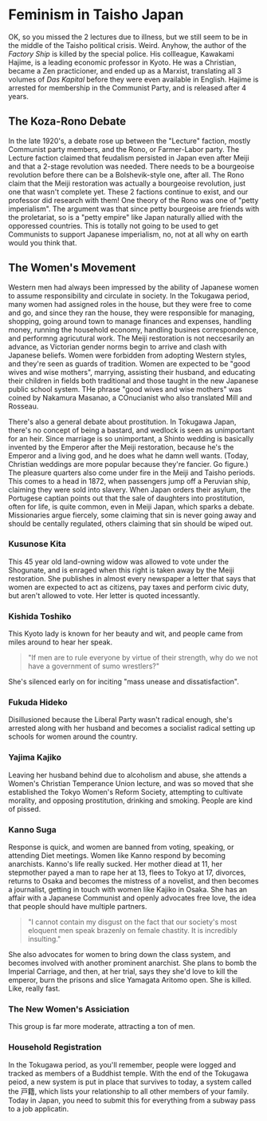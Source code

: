 # Feminism in Taisho Japan

OK, so you missed the 2 lectures due to illness, but we still seem to be in the middle of the Taisho political crisis. Weird. Anyhow, the author of the *Factory Ship* is killed by the special police. His collleague, Kawakami Hajime, is a leading economic professor in Kyoto. He was a Christian, became a Zen practicioner, and ended up as a Marxist, translating all 3 volumes of *Das Kapital* before they were even available in English. Hajime is arrested for membership in the Communist Party, and is released after 4 years.

## The Koza-Rono Debate

In the late 1920's, a debate rose up between the "Lecture" faction, mostly Communist party members, and the Rono, or Farmer-Labor party. The Lecture faction claimed that feudalism persisted in Japan even after Meiji and that a 2-stage revolution was needed. There needs to be a bourgeoise revolution before there can be a Bolshevik-style one, after all. The Rono claim that the Meiji restoration was actually a bourgeoise revolution, just one that wasn't complete yet. These 2 factions continue to exist, and our professor did research with them! One theory of the Rono was one of "petty imperialism". The argument was that since petty bourgeoise are friends with the proletariat, so is a "petty empire" like Japan naturally allied with the opporessed countries. This is totally not going to be used to get Communists to support Japanese imperialism, no, not at all why on earth would you think that.

## The Women's Movement

Western men had always been impressed by the ability of Japanese women to assume responsibility and circulate in society. In the Tokugawa period, many women had assigned roles in the house, but they were free to come and go, and since they ran the house, they were responsible for managing, shopping, going around town to manage finances and expenses, handling money, running the household economy, handling busines correspondence, and performng agricutural work. The Meiji restoration is not neccesarily an advance, as Victorian gender norms begin to arrive and clash with Japanese beliefs. Women were forbidden from adopting Western styles, and they're seen as guards of tradition. Women are expected to be "good wives and wise mothers", marrying, assisting their husband, and educating their children in fields both traditional and those taught in the new Japanese public school system. THe phrase "good wives and wise mothers" was coined by Nakamura Masanao, a COnucianist who also translated Mill and Rosseau.

There's also a general debate about prostitution. In Tokugawa Japan, there's no concept of being a bastard, and wedlock is seen as unimportant for an heir. Since marriage is so unimportant, a Shinto wedding is basically invented by the Emperor after the Meiji restoration, because he's the Emperor and a living god, and he does what he damn well wants. (Today, Christian weddings are more popular because they're fancier. Go figure.) The pleasure quarters also come under fire in the Meiji and Taisho periods. This comes to a head in 1872, when passengers jump off a Peruvian ship, claiming they were sold into slavery. When Japan orders their asylum, the Portugese captian points out that the sale of daughters into prostitution, often for life, is quite common, even in Meiji Japan, which sparks a debate. Missionaries argue fiercely, some claiming that sin is never going away and should be centally regulated, others claiming that sin should be wiped out.

### Kusunose Kita

This 45 year old land-owning widow was allowed to vote under the Shogunate, and is enraged when this right is taken away by the Meiji restoration. She publishes in almost every newspaper a letter that says that women are expected to act as citizens, pay taxes and perform civic duty, but aren't allowed to vote. Her letter is quoted incessantly.

### Kishida Toshiko

This Kyoto lady is known for her beauty and wit, and people came from miles around to hear her speak.

> "If men are to rule everyone by virtue of their strength, why do we not have a government of sumo wrestlers?"

She's silenced early on for inciting "mass unease and dissatisfaction".

### Fukuda Hideko

Disillusioned because the Liberal Party wasn't radical enough, she's arrested along with her husband and becomes a socialist radical setting up schools for women around the country.

### Yajima Kajiko

Leaving her husband behind due to alcoholism and abuse, she attends a Women's Christian Temperance Union lecture, and was so moved that she established the Tokyo Women's Reform Society, attempting to cultivate morality, and opposing prostitution, drinking and smoking. People are kind of pissed.

### Kanno Suga

Response is quick, and women are banned from voting, speaking, or attending Diet meetings. Women like Kanno respond by becoming anarchists. Kanno's life really sucked. Her mother diead at 11, her stepmother payed a man to rape her at 13, flees to Tokyo at 17, divorces, returns to Osaka and becomes the mistress of a novelist, and then becomes a journalist, getting in touch with women like Kajiko in Osaka. She has an affair with a Japanese Communist and openly advocates free love, the idea that people should have multiple partners.

> "I cannot contain my disgust on the fact that our society's most eloquent men speak brazenly on female chastity. It is incredibly insulting."

She also advocates for women to bring down the class system, and becomes involved with another prominent anarchist. She plans to bomb the Imperial Carriage, and then, at her trial, says they she'd love to kill the emperor, burn the prisons and slice Yamagata Aritomo open. She is killed. Like, really fast.

### The New Women's Assiciation

This group is far more moderate, attracting a ton of men.

### Household Registration

In the Tokugawa period, as you'll remember, people were logged and tracked as members of a Buddhist temple. With the end of the Tokugawa peiod, a new system is put in place that survives to today, a system called the 戸籍, which lists your relationship to all other members of your family. Today in Japan, you need to submit this for everything from a subway pass to a job applicatin.
